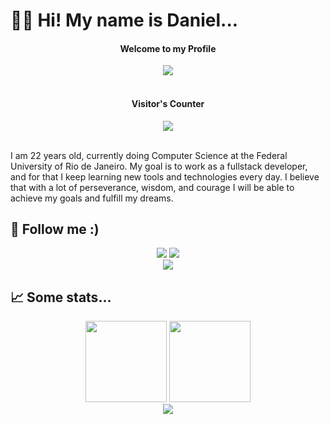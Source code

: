 # 👋🏽 Hi! My name is Daniel...
<h4 align="center">Welcome to my Profile</h4>
<div align="center">
  <img src="https://raw.githubusercontent.com/sagar-viradiya/sagar-viradiya/master/resources/banner.png"/></br></br>
  <h4>Visitor's Counter</h4>
  <img src="https://profile-counter.glitch.me/dmaxadu/count.svg"/>
 </div>
 </br>
<p>I am 22 years old, currently doing Computer Science at the Federal University of Rio de Janeiro. My goal is to work as a fullstack developer, and for that I keep learning new tools and technologies every day. I believe that with a lot of perseverance, wisdom, and courage I will be able to achieve my goals and fulfill my dreams.</p>
<h2> 📱 Follow me :) </h2>
<div align="center">
  <a href="https://instagram.com/dmaxadu"><img src="https://img.shields.io/badge/Instagram-dmaxadu-ff69b4?style=for-the-badge&logo=instagram&labelColor=lightgrey"></a>
  <a href="https://www.deezer.com/br/profile/353056733?origin=activation-journey"><img src="https://img.shields.io/badge/deezer-dmaxadu-red?style=for-the-badge&logo=deezer&labelColor=lightgrey"></a>
 </div>
 <div align="center">
    <a href="https://danielmachado.netlify.app"><img src="https://img.shields.io/badge/my_website-click_here-yellow?style=for-the-badge&labelColor=lightgrey"/></a>
 </div>
 <h2> 📈 Some stats... </h2>
<div dir="auto" align="center">
  <img height="130em" style="max-width: 100%;" src="https://github-readme-stats.vercel.app/api?username=dmaxadu&show_icons=true&theme=radical"/>
  <img height="130em" style="max-width: 100%;" src="https://github-readme-stats.vercel.app/api/top-langs/?username=dmaxadu&theme=radical&layout=compact"/>
</div>
<div align="center">
  <img src="https://raw.githubusercontent.com/dmaxadu/dmaxadu/output/github-contribution-grid-snake.svg"/>
 </div>

